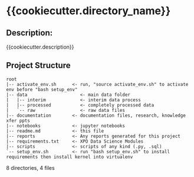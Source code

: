 # {{cookiecutter.directory_name}}

## Description:

{{cookiecutter.description}}



## Project Structure

```
root
|-- activate_env.sh      <- run, "source activate_env.sh" to activate env before "bash setup_env"
|-- data                 	<- main data folder
|   |-- interim          	<- interim data process
|   |-- processed        	<- completely processed data
|   `-- raw              	<- raw data files
|-- documentation        <- documentation files, research, knowledge xfer ppts 
|-- notebooks            <- jupyter notebooks
|-- readme.md            <- this file
|-- reports              <- Any reports generated for this project
|-- requirements.txt     <- XPO Data Science Modules
|-- scripts              <- scripts of any kind (.py, .sql)
`-- setup_env.sh         <- run "bash setup_env.sh" to install requirements then install kernel into virtualenv
```

8 directories, 4 files

